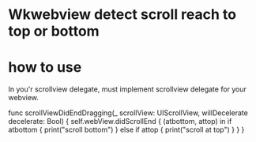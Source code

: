# Wkwebview detect scroll reach to top or bottom

# how to use

In you'r scrollview delegate, must implement scrollview delegate for your webview.

func scrollViewDidEndDragging(_ scrollView: UIScrollView,
                                           willDecelerate decelerate: Bool) {
        self.webView.didScrollEnd { (atbottom, attop) in
            if atbottom {
                print("scroll bottom")
            } else if attop {
                print("scroll at top")
            }
        }
    }
